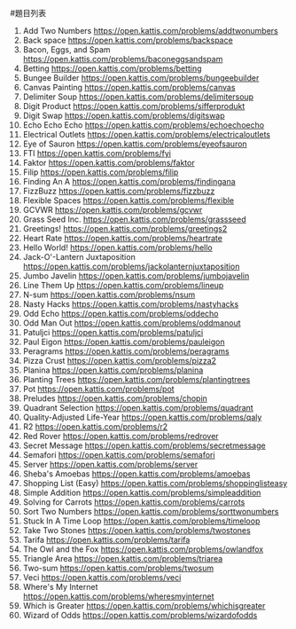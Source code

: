 #題目列表
1. Add Two Numbers https://open.kattis.com/problems/addtwonumbers
2. Back space https://open.kattis.com/problems/backspace
3. Bacon, Eggs, and Spam https://open.kattis.com/problems/baconeggsandspam
4. Betting https://open.kattis.com/problems/betting
5. Bungee Builder https://open.kattis.com/problems/bungeebuilder
6. Canvas Painting https://open.kattis.com/problems/canvas
7. Delimiter Soup https://open.kattis.com/problems/delimitersoup
8. Digit Product https://open.kattis.com/problems/sifferprodukt
9. Digit Swap https://open.kattis.com/problems/digitswap
10. Echo Echo Echo https://open.kattis.com/problems/echoechoecho
11. Electrical Outlets https://open.kattis.com/problems/electricaloutlets
12. Eye of Sauron https://open.kattis.com/problems/eyeofsauron
13. FTI https://open.kattis.com/problems/fyi
14. Faktor https://open.kattis.com/problems/faktor
15. Filip https://open.kattis.com/problems/filip
16. Finding An A https://open.kattis.com/problems/findingana
17. FizzBuzz https://open.kattis.com/problems/fizzbuzz
18. Flexible Spaces https://open.kattis.com/problems/flexible
19. GCVWR https://open.kattis.com/problems/gcvwr
20. Grass Seed Inc. https://open.kattis.com/problems/grassseed
21. Greetings! https://open.kattis.com/problems/greetings2
22. Heart Rate https://open.kattis.com/problems/heartrate
23. Hello World! https://open.kattis.com/problems/hello
24. Jack-O'-Lantern Juxtaposition https://open.kattis.com/problems/jackolanternjuxtaposition
25. Jumbo Javelin https://open.kattis.com/problems/jumbojavelin
26. Line Them Up https://open.kattis.com/problems/lineup
27. N-sum https://open.kattis.com/problems/nsum
28. Nasty Hacks https://open.kattis.com/problems/nastyhacks
29. Odd Echo https://open.kattis.com/problems/oddecho
30. Odd Man Out https://open.kattis.com/problems/oddmanout
31. Patuljci https://open.kattis.com/problems/patuljci
32. Paul Eigon https://open.kattis.com/problems/pauleigon
33. Peragrams https://open.kattis.com/problems/peragrams
34. Pizza Crust https://open.kattis.com/problems/pizza2
35. Planina https://open.kattis.com/problems/planina
36. Planting Trees https://open.kattis.com/problems/plantingtrees
37. Pot https://open.kattis.com/problems/pot
38. Preludes https://open.kattis.com/problems/chopin
39. Quadrant Selection https://open.kattis.com/problems/quadrant
40. Quality-Adjusted Life-Year https://open.kattis.com/problems/qaly
41. R2 https://open.kattis.com/problems/r2
42. Red Rover https://open.kattis.com/problems/redrover
43. Secret Message https://open.kattis.com/problems/secretmessage
44. Semafori https://open.kattis.com/problems/semafori
45. Server https://open.kattis.com/problems/server
46. Sheba's Amoebas https://open.kattis.com/problems/amoebas
47. Shopping List (Easy) https://open.kattis.com/problems/shoppinglisteasy
48. Simple Addition https://open.kattis.com/problems/simpleaddition
49. Solving for Carrots https://open.kattis.com/problems/carrots
50. Sort Two Numbers https://open.kattis.com/problems/sorttwonumbers
51. Stuck In A Time Loop https://open.kattis.com/problems/timeloop
52. Take Two Stones https://open.kattis.com/problems/twostones
53. Tarifa https://open.kattis.com/problems/tarifa
54. The Owl and the Fox https://open.kattis.com/problems/owlandfox
55. Triangle Area https://open.kattis.com/problems/triarea
56. Two-sum https://open.kattis.com/problems/twosum
57. Veci https://open.kattis.com/problems/veci
58. Where's My Internet https://open.kattis.com/problems/wheresmyinternet
59. Which is Greater https://open.kattis.com/problems/whichisgreater
60. Wizard of Odds https://open.kattis.com/problems/wizardofodds
